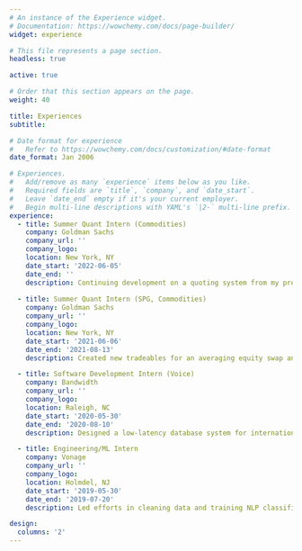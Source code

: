 ```yaml
---
# An instance of the Experience widget.
# Documentation: https://wowchemy.com/docs/page-builder/
widget: experience

# This file represents a page section.
headless: true

active: true

# Order that this section appears on the page.
weight: 40

title: Experiences
subtitle:

# Date format for experience
#   Refer to https://wowchemy.com/docs/customization/#date-format
date_format: Jan 2006

# Experiences.
#   Add/remove as many `experience` items below as you like.
#   Required fields are `title`, `company`, and `date_start`.
#   Leave `date_end` empty if it's your current employer.
#   Begin multi-line descriptions with YAML's `|2-` multi-line prefix.
experience:
  - title: Summer Quant Intern (Commodities)
    company: Goldman Sachs
    company_url: ''
    company_logo: 
    location: New York, NY
    date_start: '2022-06-05'
    date_end: ''
    description: Continuing development on a quoting system from my previous internship
        
  - title: Summer Quant Intern (SPG, Commodities)
    company: Goldman Sachs
    company_url: ''
    company_logo: 
    location: New York, NY
    date_start: '2021-06-06'
    date_end: '2021-08-13'
    description: Created new tradeables for an averaging equity swap and worked on developing architecture for a new autoquoting system for oil derivatives.

  - title: Software Development Intern (Voice)
    company: Bandwidth
    company_url: ''
    company_logo: 
    location: Raleigh, NC
    date_start: '2020-05-30'
    date_end: '2020-08-10'
    description: Designed a low-latency database system for international least-cost telephone routing.

  - title: Engineering/ML Intern
    company: Vonage
    company_url: ''
    company_logo: 
    location: Holmdel, NJ
    date_start: '2019-05-30'
    date_end: '2019-07-20'
    description: Led efforts in cleaning data and training NLP classification models from customer service requests. 

design:
  columns: '2'
---
```

